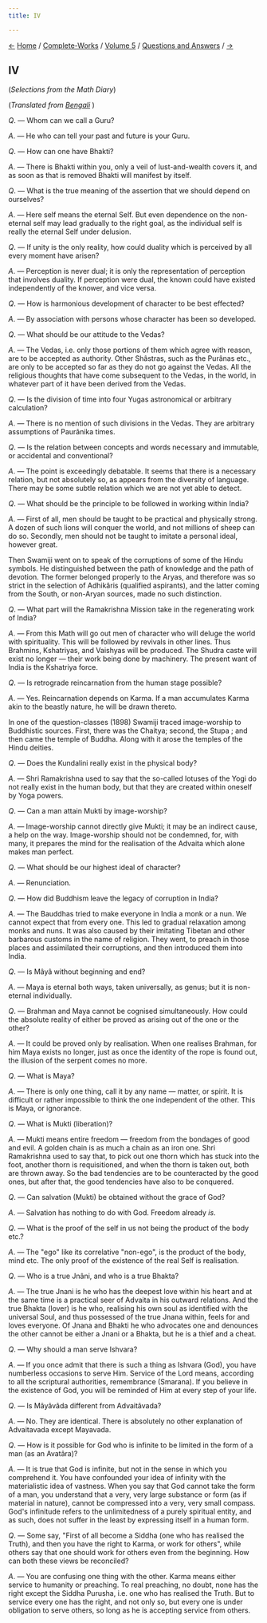 ```yaml
---
title: IV

---
```

<div>

[←](brooklyn_ethical_society.htm) [Home](../../../index.htm) /
[Complete-Works](../../complete_works.htm) / [Volume
5](../volume_5_contents.htm) / [Questions and
Answers](questions_and_answers_contents.htm) / [→](yoga_vairagya.htm)

  

## IV

(*Selections from the Math Diary*)

(*Translated from [Bengali](qa_b9_316_e5_314.pdf)* )

*Q*. — Whom can we call a Guru?

*A*. — He who can tell your past and future is your Guru.

*Q*. — How can one have Bhakti?

*A*. — There is Bhakti within you, only a veil of lust-and-wealth covers
it, and as soon as that is removed Bhakti will manifest by itself.

*Q*. — What is the true meaning of the assertion that we should depend
on ourselves?

*A*. — Here self means the eternal Self. But even dependence on the
non-eternal self may lead gradually to the right goal, as the individual
self is really the eternal Self under delusion.

*Q*. — If unity is the only reality, how could duality which is
perceived by all every moment have arisen?

*A*. — Perception is never dual; it is only the representation of
perception that involves duality. If perception were dual, the known
could have existed independently of the knower, and vice versa.

*Q*. — How is harmonious development of character to be best effected?

*A*. — By association with persons whose character has been so
developed.

*Q*. — What should be our attitude to the Vedas?

*A*. — The Vedas, i.e. only those portions of them which agree with
reason, are to be accepted as authority. Other Shâstras, such as the
Purânas etc., are only to be accepted so far as they do not go against
the Vedas. All the religious thoughts that have come subsequent to the
Vedas, in the world, in whatever part of it have been derived from the
Vedas.

*Q*. — Is the division of time into four Yugas astronomical or arbitrary
calculation?

*A*. — There is no mention of such divisions in the Vedas. They are
arbitrary assumptions of Paurânika times.

*Q*. — Is the relation between concepts and words necessary and
immutable, or accidental and conventional?

*A*. — The point is exceedingly debatable. It seems that there is a
necessary relation, but not absolutely so, as appears from the diversity
of language. There may be some subtle relation which we are not yet able
to detect.

*Q*. — What should be the principle to be followed in working within
India?

*A*. — First of all, men should be taught to be practical and physically
strong. A dozen of such lions will conquer the world, and not millions
of sheep can do so. Secondly, men should not be taught to imitate a
personal ideal, however great.

Then Swamiji went on to speak of the corruptions of some of the Hindu
symbols. He distinguished between the path of knowledge and the path of
devotion. The former belonged properly to the Aryas, and therefore was
so strict in the selection of Adhikâris (qualified aspirants), and the
latter coming from the South, or non-Aryan sources, made no such
distinction.

*Q*. — What part will the Ramakrishna Mission take in the regenerating
work of India?

*A*. — From this Math will go out men of character who will deluge the
world with spirituality. This will be followed by revivals in other
lines. Thus Brahmins, Kshatriyas, and Vaishyas will be produced. The
Shudra caste will exist no longer — their work being done by machinery.
The present want of India is the Kshatriya force.

*Q*. — Is retrograde reincarnation from the human stage possible?

*A*. — Yes. Reincarnation depends on Karma. If a man accumulates Karma
akin to the beastly nature, he will be drawn thereto.

In one of the question-classes (1898) Swamiji traced image-worship to
Buddhistic sources. First, there was the Chaitya; second, the Stupa ;
and then came the temple of Buddha. Along with it arose the temples of
the Hindu deities.

*Q*. — Does the Kundalini really exist in the physical body?

*A*. — Shri Ramakrishna used to say that the so-called lotuses of the
Yogi do not really exist in the human body, but that they are created
within oneself by Yoga powers.

*Q*. — Can a man attain Mukti by image-worship?

*A*. — Image-worship cannot directly give Mukti; it may be an indirect
cause, a help on the way. Image-worship should not be condemned, for,
with many, it prepares the mind for the realisation of the Advaita which
alone makes man perfect.

*Q*. — What should be our highest ideal of character?

*A*. — Renunciation.

*Q*. — How did Buddhism leave the legacy of corruption in India?

*A*. — The Bauddhas tried to make everyone in India a monk or a nun. We
cannot expect that from every one. This led to gradual relaxation among
monks and nuns. It was also caused by their imitating Tibetan and other
barbarous customs in the name of religion. They went, to preach in those
places and assimilated their corruptions, and then introduced them into
India.

*Q*. — Is Mâyâ without beginning and end?

*A*. — Maya is eternal both ways, taken universally, as genus; but it is
non-eternal individually.

*Q*. — Brahman and Maya cannot be cognised simultaneously. How could the
absolute reality of either be proved as arising out of the one or the
other?

*A*. — It could be proved only by realisation. When one realises
Brahman, for him Maya exists no longer, just as once the identity of the
rope is found out, the illusion of the serpent comes no more.

*Q*. — What is Maya?

*A*. — There is only one thing, call it by any name — matter, or spirit.
It is difficult or rather impossible to think the one independent of the
other. This is Maya, or ignorance.

*Q*. — What is Mukti (liberation)?

*A*. — Mukti means entire freedom — freedom from the bondages of good
and evil. A golden chain is as much a chain as an iron one. Shri
Ramakrishna used to say that, to pick out one thorn which has stuck into
the foot, another thorn is requisitioned, and when the thorn is taken
out, both are thrown away. So the bad tendencies are to be counteracted
by the good ones, but after that, the good tendencies have also to be
conquered.

*Q*. — Can salvation (Mukti) be obtained without the grace of God?

*A*. — Salvation has nothing to do with God. Freedom already *is*.

*Q*. — What is the proof of the self in us not being the product of the
body etc.?

*A*. — The "ego" like its correlative "non-ego", is the product of the
body, mind etc. The only proof of the existence of the real Self is
realisation.

*Q*. — Who is a true Jnâni, and who is a true Bhakta?

*A*. — The true Jnani is he who has the deepest love within his heart
and at the same time is a practical seer of Advaita in his outward
relations. And the true Bhakta (lover) is he who, realising his own soul
as identified with the universal Soul, and thus possessed of the true
Jnana within, feels for and loves everyone. Of Jnana and Bhakti he who
advocates one and denounces the other cannot be either a Jnani or a
Bhakta, but he is a thief and a cheat.

*Q*. — Why should a man serve Ishvara?

*A*. — If you once admit that there is such a thing as Ishvara (God),
you have numberless occasions to serve Him. Service of the Lord means,
according to all the scriptural authorities, remembrance (Smarana). If
you believe in the existence of God, you will be reminded of Him at
every step of your life.

*Q*. — Is Mâyâvâda different from Advaitâvada?

*A*. — No. They are identical. There is absolutely no other explanation
of Advaitavada except Mayavada.

*Q*. — How is it possible for God who is infinite to be limited in the
form of a man (as an Avatâra)?

*A*. — It is true that God is infinite, but not in the sense in which
you comprehend it. You have confounded your idea of infinity with the
materialistic idea of vastness. When you say that God cannot take the
form of a man, you understand that a very, very large substance or form
(as if material in nature), cannot be compressed into a very, very small
compass. God's infinitude refers to the unlimitedness of a purely
spiritual entity, and as such, does not suffer in the least by
expressing itself in a human form.

*Q*. — Some say, "First of all become a Siddha (one who has realised the
Truth), and then you have the right to Karma, or work for others", while
others say that one should work for others even from the beginning. How
can both these views be reconciled?

*A*. — You are confusing one thing with the other. Karma means either
service to humanity or preaching. To real preaching, no doubt, none has
the right except the Siddha Purusha, i.e. one who has realised the
Truth. But to service every one has the right, and not only so, but
every one is under obligation to serve others, so long as he is
accepting service from others.

</div>
